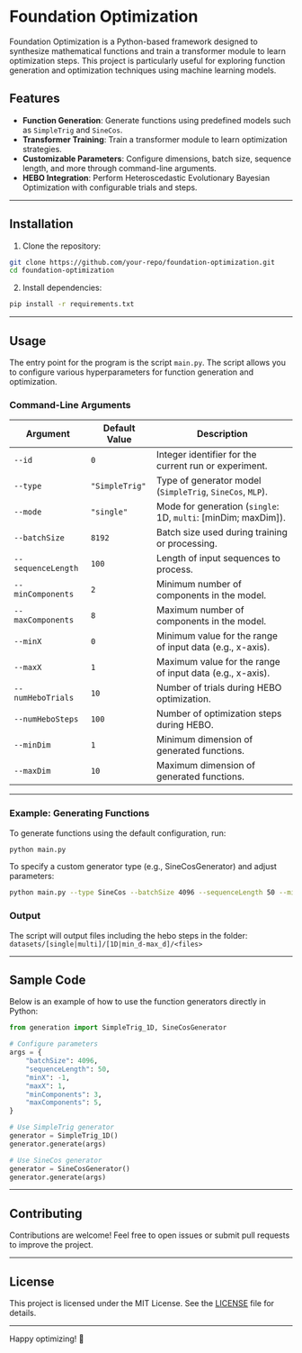 # Foundation Optimization

Foundation Optimization is a Python-based framework designed to synthesize mathematical functions and train a transformer module to learn optimization steps. This project is particularly useful for exploring function generation and optimization techniques using machine learning models.

## Features
- **Function Generation**: Generate functions using predefined models such as `SimpleTrig` and `SineCos`.
- **Transformer Training**: Train a transformer module to learn optimization strategies.
- **Customizable Parameters**: Configure dimensions, batch size, sequence length, and more through command-line arguments.
- **HEBO Integration**: Perform Heteroscedastic Evolutionary Bayesian Optimization with configurable trials and steps.

---

## Installation

1. Clone the repository:
```bash
git clone https://github.com/your-repo/foundation-optimization.git
cd foundation-optimization
```


2. Install dependencies:

```bash
pip install -r requirements.txt
```



---

## Usage

The entry point for the program is the script `main.py`. The script allows you to configure various hyperparameters for function generation and optimization.

### Command-Line Arguments

| Argument            | Default Value | Description                                                                 |
|---------------------|---------------|-----------------------------------------------------------------------------|
| `--id`             | `0`           | Integer identifier for the current run or experiment.                       |
| `--type`           | `"SimpleTrig"`| Type of generator model (`SimpleTrig`, `SineCos`, `MLP`).                   |
| `--mode`           | `"single"`    | Mode for generation (`single`: 1D, `multi`: [minDim; maxDim]).              |
| `--batchSize`      | `8192`        | Batch size used during training or processing.                              |
| `--sequenceLength` | `100`         | Length of input sequences to process.                                       |
| `--minComponents`  | `2`           | Minimum number of components in the model.                                  |
| `--maxComponents`  | `8`           | Maximum number of components in the model.                                  |
| `--minX`           | `0`           | Minimum value for the range of input data (e.g., x-axis).                   |
| `--maxX`           | `1`           | Maximum value for the range of input data (e.g., x-axis).                   |
| `--numHeboTrials`  | `10`          | Number of trials during HEBO optimization.                                  |
| `--numHeboSteps`   | `100`         | Number of optimization steps during HEBO.                                   |
| `--minDim`         | `1`           | Minimum dimension of generated functions.                                   |
| `--maxDim`         | `10`          | Maximum dimension of generated functions.                                   |

---

### Example: Generating Functions

To generate functions using the default configuration, run:

```bash
python main.py
```


To specify a custom generator type (e.g., SineCosGenerator) and adjust parameters:

```bash
python main.py --type SineCos --batchSize 4096 --sequenceLength 50 --minX -1 --maxX 1
```


### Output

The script will output files including the hebo steps in the folder: `datasets/[single|multi]/[1D|min_d-max_d]/<files>`


---

## Sample Code

Below is an example of how to use the function generators directly in Python:


```python
from generation import SimpleTrig_1D, SineCosGenerator

# Configure parameters
args = {
    "batchSize": 4096,
    "sequenceLength": 50,
    "minX": -1,
    "maxX": 1,
    "minComponents": 3,
    "maxComponents": 5,
}

# Use SimpleTrig generator
generator = SimpleTrig_1D()
generator.generate(args)

# Use SineCos generator
generator = SineCosGenerator()
generator.generate(args)
```



---

## Contributing

Contributions are welcome! Feel free to open issues or submit pull requests to improve the project.

---

## License

This project is licensed under the MIT License. See the [LICENSE](LICENSE) file for details.

---

Happy optimizing! 🚀
